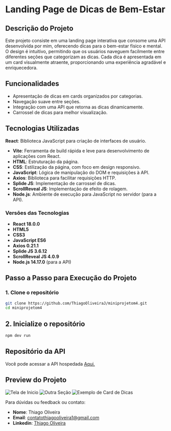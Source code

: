 # Landing Page de Dicas de Bem-Estar

## Descrição do Projeto

Este projeto consiste em uma landing page interativa que consome uma API desenvolvida por mim, oferecendo dicas para o bem-estar físico e mental. O design é intuitivo, permitindo que os usuários naveguem facilmente entre diferentes seções que categorizam as dicas. Cada dica é apresentada em um card visualmente atraente, proporcionando uma experiência agradável e enriquecedora.

## Funcionalidades

- Apresentação de dicas em cards organizados por categorias.
- Navegação suave entre seções.
- Integração com uma API que retorna as dicas dinamicamente.
- Carrossel de dicas para melhor visualização.

## Tecnologias Utilizadas

 **React**: Biblioteca JavaScript para criação de interfaces de usuário.
- **Vite**: Ferramenta de build rápida e leve para desenvolvimento de aplicações com React.
- **HTML**: Estruturação da página.
- **CSS**: Estilização da página, com foco em design responsivo.
- **JavaScript**: Lógica de manipulação do DOM e requisições à API.
- **Axios**: Biblioteca para facilitar requisições HTTP.
- **Splide JS**: Implementação de carrossel de dicas.
- **ScrollReveal JS**: Implementação de efeito de rolagem.
- **Node.js**: Ambiente de execução para JavaScript no servidor (para a API).

### Versões das Tecnologias

- **React 18.0.0**
- **HTML5**
- **CSS3**
- **JavaScript ES6**
- **Axios 0.21.1**
- **Splide JS 3.6.12**
- **ScrollReveal JS 4.0.9**
- **Node.js 14.17.0** (para a API)

## Passo a Passo para Execução do Projeto

### 1. Clone o repositório

```bash
git clone https://github.com/ThiagoOliveiraJ/miniprojetom4.git
cd miniprojetom4
```

## 2. Inicialize o repositório
```bash
npm dev run
```

## Repositório da API

Você pode acessar a API hospedada <a href="https://github.com/ThiagoOliveiraJ/miniprojetom4"> Aqui. </a>

## Preview do Projeto
![Tela de Inicio](/src/assets/img/TelaInicial.png)
![Outra Seção](/src/assets/img/Section.png)
![Exemplo de Card de Dicas](/src/assets/img/Card.png)


Para dúvidas ou feedback ou contato:

- **Nome**: Thiago Oliveira
- **Email**: contatothiagooliveira1@gmail.com
- **Linkedin**: [Thiago Oliveira](https://www.linkedin.com/in/thiago-oliveira-631862248/)
